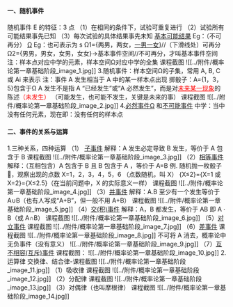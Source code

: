 
#### 一、随机事件
随机事件 E 的特征：3 点
	（1）在相同的条件下，试验可重复进行
	（2）试验所有可能结果事先已知
	（3）每次试验的具体结果事先未知
	[基本可能结果](obsidian://bookmaster?type=open-book&bid=NrAeAVSSFWamfAZK&aid=8882cf2d-2573-afc5-3095-3aa01e59cc4a&page=8)
		 Eg：（不可再分）
	[Ω](obsidian://bookmaster?type=open-book&bid=NrAeAVSSFWamfAZK&aid=a7d5fb09-6971-4371-7b11-81a5f290f0f8&page=8)
		 Eg：也可表示为 s
		Ω1={两男，两女，<u>一男一女</u>}//（下滑线处）可再分
		Ω2={男男，男女，女男，女女}->基本事件空间//不可再分，才叫基本事件空间 
	注：样本点对应中学的元素，样本空间Ω对应中学的全集
	课程截图
		![[../附件/概率论第一章基础阶段_image_1.jpg]]
3.随机事件：样本空间Ω的子集，常用 A, B, C 或 Ai 来表示
		注：事件 A 发生相当于 A 中的某一样本点出现
			掷骰子：A={1，3，5}包含于Ω
		A 发生不是指 A “已经发生”或“A 必然发生”，而是对<font color="#ff0000"><u>未来某一现象</u></font>的陈述<font color="#ff0000">（未发生）</font> （可能发生，也可能不发生，关键是未来的事）
	课程截图
			![[../附件/概率论第一章基础阶段_image_2.jpg]]
4.[必然事件Ω](obsidian://bookmaster?type=open-book&bid=NrAeAVSSFWamfAZK&aid=2e0cf7aa-f52f-6650-dc80-3a5d93edcda5&page=8) 和[不可能事件](obsidian://bookmaster?type=open-book&bid=NrAeAVSSFWamfAZK&aid=ead024cc-8628-5382-feb3-b6f2a890b7aa&page=8)
	中学：当中没有任何元素，现在即：没有任何的样本点

#### 二、事件的关系与运算
1.三种关系，四种运算
	（1） [子事件](obsidian://bookmaster?type=open-book&bid=NrAeAVSSFWamfAZK&aid=0a9600ec-3c42-cc83-b42c-5dfd56a9c474&page=8)
		解释：A 发生必定导致 B 发生，等价于 A 包含于 B
		课程截图
			![[../附件/概率论第一章基础阶段_image_3.jpg]]
	（2）[相等事件](obsidian://bookmaster?type=open-book&bid=NrAeAVSSFWamfAZK&aid=99b61072-b841-63db-36a3-4708c8081b41&page=8)
		解释：（互相包含）A 包含于 B 且 B 包含于 A ，等价于 A=B
		例. 随机抛一枚骰子🎲，观察出现的点数 X=1，2，3，4，5，6  （点数随机，叫 X）
		{X≤2}={X=1 或 X=2}={X≤2.5}（在当前问题中，X 的实际意义一样）
		课程截图
			![[../附件/概率论第一章基础阶段_image_4.jpg]]
	（3）[并事件](obsidian://bookmaster?type=open-book&bid=NrAeAVSSFWamfAZK&aid=3e4a799d-af26-6c22-bfc5-5d4b5e329221&page=8)
		解释：A.B 至少有一个发生等价于 A∪B（也有人写成“A+B”，但一般不用 A+B）
		课程截图
			![[../附件/概率论第一章基础阶段_image_5.jpg]]
	（4）[交(积)事件](obsidian://bookmaster?type=open-book&bid=NrAeAVSSFWamfAZK&aid=1abbb40e-bd4a-5c6e-fae0-688b405391af&page=9)
		解释：A，B 都发生，等价于 AB 即 A · B（或 A∩B）
		课程截图
			![[../附件/概率论第一章基础阶段_image_6.jpg]]
	（5）[对立事件](obsidian://bookmaster?type=open-book&bid=NrAeAVSSFWamfAZK&aid=9cf886c0-9f3d-7264-9a40-6bea3dacf6c5&page=9)
		课程截图
		![[../附件/概率论第一章基础阶段_image_7.jpg]]
	（6）[差事件](obsidian://bookmaster?type=open-book&bid=NrAeAVSSFWamfAZK&aid=bc83ca2a-fbd5-917e-41b7-5a5ad7d4f828&page=9)
		课程截图
		![[../附件/概率论第一章基础阶段_image_8.jpg]]
		不可将 A 消去，概率论中无负事件（没有意义）
		![[../附件/概率论第一章基础阶段_image_9.jpg]]
	（7）[互不相容(互斥)事件](obsidian://bookmaster?type=open-book&bid=NrAeAVSSFWamfAZK&aid=2bc626e6-4b54-d2d9-dd18-751c6811e949&page=9)
		课程截图：
		![[../附件/概率论第一章基础阶段_image_10.jpg]]
2.运算律
	交换律、结合律-课程截图
		![[../附件/概率论第一章基础阶段_image_11.jpg]]
（1）吸收律
	课程截图
	![[../附件/概率论第一章基础阶段_image_12.jpg]]
（2）分配律
	课程截图
	![[../附件/概率论第一章基础阶段_image_13.jpg]]
（3）对偶律（也叫摩根律）
	课程截图
		![[../附件/概率论第一章基础阶段_image_14.jpg]]
















































